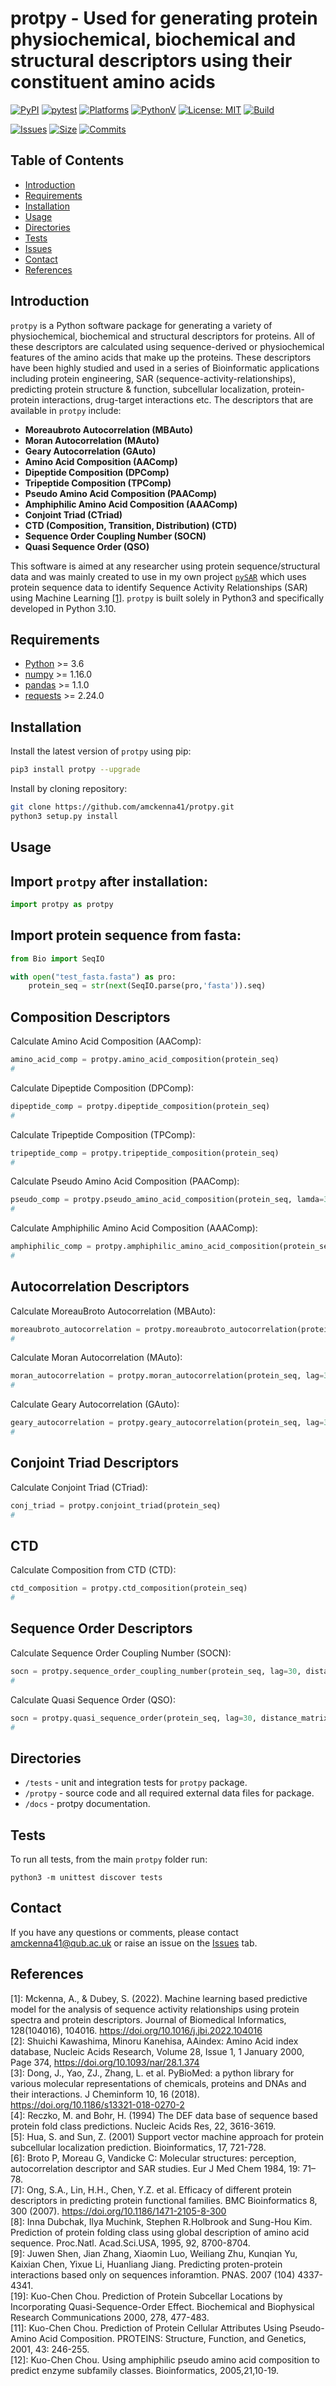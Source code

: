 
# protpy - Used for generating protein physiochemical, biochemical and structural descriptors using their constituent amino acids #
[![PyPI](https://img.shields.io/pypi/v/protpy)](https://pypi.org/project/protpy/)
[![pytest](https://github.com/amckenna41/protpy/workflows/Building%20and%20Testing/badge.svg)](https://github.com/amckenna41/protpy/actions?query=workflowBuilding%20and%20Testing)
[![Platforms](https://img.shields.io/badge/platforms-linux%2C%20macOS%2C%20Windows-green)](https://pypi.org/project/protpy/)
[![PythonV](https://img.shields.io/pypi/pyversions/protpy?logo=2)](https://pypi.org/project/protpy/)
[![License: MIT](https://img.shields.io/badge/License-MIT-red.svg)](https://opensource.org/licenses/MIT)
[![Build](https://img.shields.io/github/workflow/status/amckenna41/protpy/Deploy%20to%20PyPI%20%F0%9F%93%A6)](https://github.com/amckenna41/protpy/actions)
<!-- [![CircleCI](https://circleci.com/gh/amckenna41/pySAR.svg?style=svg&circle-token=d860bb64668be19d44f106841b80eb47a8b7e7e8)](https://app.circleci.com/pipelines/github/amckenna41/pySAR) -->
<!-- [![DOI](https://zenodo.org/badge/344290370.svg)](https://zenodo.org/badge/latestdoi/344290370) -->
<!-- [![codecov](https://codecov.io/gh/amckenna41/DCBLSTM_PSP/branch/master/graph/badge.svg?token=4PQDVGKGYN)](https://codecov.io/gh/amckenna41/DCBLSTM_PSP) -->
[![Issues](https://img.shields.io/github/issues/amckenna41/protpy)](https://github.com/amckenna41/protpy/issues)
[![Size](https://img.shields.io/github/repo-size/amckenna41/protpy)](https://github.com/amckenna41/protpy)
[![Commits](https://img.shields.io/github/commit-activity/w/amckenna41/protpy)](https://github.com/amckenna41/protpy)


Table of Contents
-----------------

  * [Introduction](#introduction)
  * [Requirements](#requirements)
  * [Installation](#installation)
  * [Usage](#usage)
  * [Directories](#directories)
  * [Tests](#tests)
  * [Issues](#Issues)
  * [Contact](#contact)
  * [References](#references)

Introduction
------------
`protpy` is a Python software package for generating a variety of physiochemical, biochemical and structural descriptors for proteins. All of these descriptors are calculated using sequence-derived or physiochemical features of the amino acids that make up the proteins. These descriptors have been highly studied and used in a series of Bioinformatic applications including protein engineering, SAR (sequence-activity-relationships), predicting protein structure & function, subcellular localization, protein-protein interactions, drug-target interactions etc. The descriptors that are available in `protpy` include:

* **Moreaubroto Autocorrelation (MBAuto)**
* **Moran Autocorrelation (MAuto)**
* **Geary Autocorrelation (GAuto)**
* **Amino Acid Composition (AAComp)**
* **Dipeptide Composition (DPComp)**
* **Tripeptide Composition (TPComp)**
* **Pseudo Amino Acid Composition (PAAComp)**
* **Amphiphilic Amino Acid Composition (AAAComp)**
* **Conjoint Triad (CTriad)**
* **CTD (Composition, Transition, Distribution) (CTD)**
* **Sequence Order Coupling Number (SOCN)**
* **Quasi Sequence Order (QSO)**

This software is aimed at any researcher using protein sequence/structural data and was mainly created to use in my own project [`pySAR`](https://github.com/amckenna41/pySAR) which uses protein sequence data to identify Sequence Activity Relationships (SAR) using Machine Learning [[1]](#references). `protpy` is built solely in Python3 and specifically developed in Python 3.10.

Requirements
------------
* [Python][python] >= 3.6
* [numpy][numpy] >= 1.16.0
* [pandas][pandas] >= 1.1.0
* [requests][requests] >= 2.24.0

Installation 
------------
Install the latest version of `protpy` using pip:

```bash
pip3 install protpy --upgrade
```

Install by cloning repository:

```bash
git clone https://github.com/amckenna41/protpy.git
python3 setup.py install
```

Usage
-----
## Import `protpy` after installation: 
```python
import protpy as protpy
```

## Import protein sequence from fasta:
```python
from Bio import SeqIO

with open("test_fasta.fasta") as pro:
    protein_seq = str(next(SeqIO.parse(pro,'fasta')).seq)
```
## Composition Descriptors
Calculate Amino Acid Composition (AAComp):
```python
amino_acid_comp = protpy.amino_acid_composition(protein_seq)
#
```
Calculate Dipeptide Composition (DPComp):
```python
dipeptide_comp = protpy.dipeptide_composition(protein_seq)
#
```
Calculate Tripeptide Composition (TPComp):
```python
tripeptide_comp = protpy.tripeptide_composition(protein_seq)
#
```
Calculate Pseudo Amino Acid Composition (PAAComp):
```python
pseudo_comp = protpy.pseudo_amino_acid_composition(protein_seq, lamda=30, weight=0.05)
#
```
Calculate Amphiphilic Amino Acid Composition (AAAComp):
```python
amphiphilic_comp = protpy.amphiphilic_amino_acid_composition(protein_seq, lamda=30, weight=0.5)
#
```

## Autocorrelation Descriptors
Calculate MoreauBroto Autocorrelation (MBAuto):
```python
moreaubroto_autocorrelation = protpy.moreaubroto_autocorrelation(protein_seq, lag=30, normalize=True)
#
```
Calculate Moran Autocorrelation (MAuto):
```python
moran_autocorrelation = protpy.moran_autocorrelation(protein_seq, lag=30, normalize=True)
#
```

Calculate Geary Autocorrelation (GAuto):
```python
geary_autocorrelation = protpy.geary_autocorrelation(protein_seq, lag=30, normalize=True)
#
```

## Conjoint Triad Descriptors
Calculate Conjoint Triad (CTriad):
```python
conj_triad = protpy.conjoint_triad(protein_seq)
#
```

## CTD
Calculate Composition from CTD (CTD):
```python
ctd_composition = protpy.ctd_composition(protein_seq)
#
```
## Sequence Order Descriptors
Calculate Sequence Order Coupling Number (SOCN):
```python
socn = protpy.sequence_order_coupling_number(protein_seq, lag=30, distance_matrix="schneider-wrede-physiochemical-distance-matrix.json")
#
```
Calculate Quasi Sequence Order (QSO):
```python
socn = protpy.quasi_sequence_order(protein_seq, lag=30, distance_matrix="schneider-wrede-physiochemical-distance-matrix.json")
#
```
Directories
-----------
* `/tests` - unit and integration tests for `protpy` package.
* `/protpy` - source code and all required external data files for package.
* `/docs` - protpy documentation.

Tests
-----
To run all tests, from the main `protpy` folder run:
```
python3 -m unittest discover tests
```

Contact
-------
If you have any questions or comments, please contact amckenna41@qub.ac.uk or raise an issue on the [Issues][Issues] tab.

References
----------
[1]: Mckenna, A., & Dubey, S. (2022). Machine learning based predictive model for the analysis of sequence activity relationships using protein spectra and protein descriptors. Journal of Biomedical Informatics, 128(104016), 104016. https://doi.org/10.1016/j.jbi.2022.104016 <br>
[2]: Shuichi Kawashima, Minoru Kanehisa, AAindex: Amino Acid index database, Nucleic Acids Research, Volume 28, Issue 1, 1 January 2000, Page 374, https://doi.org/10.1093/nar/28.1.374 <br>
[3]: Dong, J., Yao, ZJ., Zhang, L. et al. PyBioMed: a python library for various molecular representations of chemicals, proteins and DNAs and their interactions. J Cheminform 10, 16 (2018). https://doi.org/10.1186/s13321-018-0270-2 <br>
[4]: Reczko, M. and Bohr, H. (1994) The DEF data base of sequence based protein
fold class predictions. Nucleic Acids Res, 22, 3616-3619. <br>
[5]: Hua, S. and Sun, Z. (2001) Support vector machine approach for protein
subcellular localization prediction. Bioinformatics, 17, 721-728. <br>
[6]: Broto P, Moreau G, Vandicke C: Molecular structures: perception,
autocorrelation descriptor and SAR studies. Eur J Med Chem 1984, 19: 71–78. <br>
[7]: Ong, S.A., Lin, H.H., Chen, Y.Z. et al. Efficacy of different protein
descriptors in predicting protein functional families. BMC Bioinformatics
8, 300 (2007). https://doi.org/10.1186/1471-2105-8-300 <br>
[8]: Inna Dubchak, Ilya Muchink, Stephen R.Holbrook and Sung-Hou Kim. Prediction
of protein folding class using global description of amino acid sequence.
Proc.Natl. Acad.Sci.USA, 1995, 92, 8700-8704. <br>
[9]: Juwen Shen, Jian Zhang, Xiaomin Luo, Weiliang Zhu, Kunqian Yu, Kaixian Chen,
Yixue Li, Huanliang Jiang. Predicting proten-protein interactions based only
on sequences inforamtion. PNAS. 2007 (104) 4337-4341. <br>
[19]: Kuo-Chen Chou. Prediction of Protein Subcellar Locations by Incorporating
Quasi-Sequence-Order Effect. Biochemical and Biophysical Research
Communications 2000, 278, 477-483. <br>
[11]: Kuo-Chen Chou. Prediction of Protein Cellular Attributes Using
Pseudo-Amino Acid Composition. PROTEINS: Structure, Function, and
Genetics, 2001, 43: 246-255. <br>
[12]: Kuo-Chen Chou. Using amphiphilic pseudo amino acid composition to predict enzyme
subfamily classes. Bioinformatics, 2005,21,10-19.

<!-- Links -->
[python]: https://www.python.org/downloads/release/python-360/
[protpy]: https://github.com/amckenna41/protpy
[requests]: https://requests.readthedocs.io/en/latest/
[numpy]: https://numpy.org/
[pandas]: https://pandas.pydata.org/
[PyPi]: https://pypi.org/project/protpy/
[article]: https://www.sciencedirect.com/science/article/abs/pii/S1532046422000326
<!-- [demo]: https://github.com/amckenna41/pySAR/blob/master/pySAR_tutorial.ipynb -->
[Issues]: https://github.com/amckenna41/protpy/issues